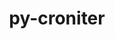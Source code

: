 ---
title: "py-croniter"
layout: cache
categories: [package, develop]
meta: {"versions": ["1.3.8"], "compilers": ["apple-clang@=14.0.0", "apple-clang@=14.0.3", "gcc@=11.3.0"], "oss": ["ubuntu22.04", "ventura"], "platforms": ["darwin", "linux"], "targets": ["aarch64", "x86_64_v3"], "stacks": ["ml-darwin-aarch64-mps", "ml-linux-x86_64-cpu", "ml-linux-x86_64-cuda", "root"], "num_specs": 22, "num_specs_by_stack": {"ml-darwin-aarch64-mps": 12, "root": 22, "ml-linux-x86_64-cpu": 10, "ml-linux-x86_64-cuda": 10}}
spec_details: [{"hash": "tccsnwrp3i53mtvxrxavt643elpxgcct", "compiler": "apple-clang@=14.0.0", "versions": ["1.3.8"], "os": "ventura", "platform": "darwin", "target": "aarch64", "variants": ["build_system=python_pip"], "stacks": ["ml-darwin-aarch64-mps", "root"], "size": "-", "tarball": "https://binaries.spack.io/develop/build_cache/darwin-ventura-aarch64/apple-clang-14.0.0/py-croniter-1.3.8/darwin-ventura-aarch64-apple-clang-14.0.0-py-croniter-1.3.8-tccsnwrp3i53mtvxrxavt643elpxgcct.spack"}, {"hash": "5rufhnufylovtg3b6g2ut7ezuc6fm4ou", "compiler": "apple-clang@=14.0.0", "versions": ["1.3.8"], "os": "ventura", "platform": "darwin", "target": "aarch64", "variants": ["build_system=python_pip"], "stacks": ["ml-darwin-aarch64-mps", "root"], "size": "-", "tarball": "https://binaries.spack.io/develop/build_cache/darwin-ventura-aarch64/apple-clang-14.0.0/py-croniter-1.3.8/darwin-ventura-aarch64-apple-clang-14.0.0-py-croniter-1.3.8-5rufhnufylovtg3b6g2ut7ezuc6fm4ou.spack"}, {"hash": "cs3htovs4luakdvkz4ls3rnnzrr4lftc", "compiler": "apple-clang@=14.0.0", "versions": ["1.3.8"], "os": "ventura", "platform": "darwin", "target": "aarch64", "variants": ["build_system=python_pip"], "stacks": ["ml-darwin-aarch64-mps", "root"], "size": "-", "tarball": "https://binaries.spack.io/develop/build_cache/darwin-ventura-aarch64/apple-clang-14.0.0/py-croniter-1.3.8/darwin-ventura-aarch64-apple-clang-14.0.0-py-croniter-1.3.8-cs3htovs4luakdvkz4ls3rnnzrr4lftc.spack"}, {"hash": "oi42oe6uu7fwtshgf4pglj5afaju4za4", "compiler": "apple-clang@=14.0.0", "versions": ["1.3.8"], "os": "ventura", "platform": "darwin", "target": "aarch64", "variants": ["build_system=python_pip"], "stacks": ["ml-darwin-aarch64-mps", "root"], "size": "-", "tarball": "https://binaries.spack.io/develop/build_cache/darwin-ventura-aarch64/apple-clang-14.0.0/py-croniter-1.3.8/darwin-ventura-aarch64-apple-clang-14.0.0-py-croniter-1.3.8-oi42oe6uu7fwtshgf4pglj5afaju4za4.spack"}, {"hash": "zztqctqemopn4uxil7am4f6rjmqwx5v3", "compiler": "apple-clang@=14.0.0", "versions": ["1.3.8"], "os": "ventura", "platform": "darwin", "target": "aarch64", "variants": ["build_system=python_pip"], "stacks": ["ml-darwin-aarch64-mps", "root"], "size": "-", "tarball": "https://binaries.spack.io/develop/build_cache/darwin-ventura-aarch64/apple-clang-14.0.0/py-croniter-1.3.8/darwin-ventura-aarch64-apple-clang-14.0.0-py-croniter-1.3.8-zztqctqemopn4uxil7am4f6rjmqwx5v3.spack"}, {"hash": "6uc3qbt4pb6xwkszgexrseb3qa6ht6wj", "compiler": "apple-clang@=14.0.0", "versions": ["1.3.8"], "os": "ventura", "platform": "darwin", "target": "aarch64", "variants": ["build_system=python_pip"], "stacks": ["ml-darwin-aarch64-mps", "root"], "size": "-", "tarball": "https://binaries.spack.io/develop/build_cache/darwin-ventura-aarch64/apple-clang-14.0.0/py-croniter-1.3.8/darwin-ventura-aarch64-apple-clang-14.0.0-py-croniter-1.3.8-6uc3qbt4pb6xwkszgexrseb3qa6ht6wj.spack"}, {"hash": "odv2elhindqpiglx36dnq5ywwlcivku3", "compiler": "apple-clang@=14.0.0", "versions": ["1.3.8"], "os": "ventura", "platform": "darwin", "target": "aarch64", "variants": ["build_system=python_pip"], "stacks": ["ml-darwin-aarch64-mps", "root"], "size": "-", "tarball": "https://binaries.spack.io/develop/build_cache/darwin-ventura-aarch64/apple-clang-14.0.0/py-croniter-1.3.8/darwin-ventura-aarch64-apple-clang-14.0.0-py-croniter-1.3.8-odv2elhindqpiglx36dnq5ywwlcivku3.spack"}, {"hash": "i5tpo7rmubocxpmyejfpr7q33gg2fn4f", "compiler": "apple-clang@=14.0.0", "versions": ["1.3.8"], "os": "ventura", "platform": "darwin", "target": "aarch64", "variants": ["build_system=python_pip"], "stacks": ["ml-darwin-aarch64-mps", "root"], "size": "-", "tarball": "https://binaries.spack.io/develop/build_cache/darwin-ventura-aarch64/apple-clang-14.0.0/py-croniter-1.3.8/darwin-ventura-aarch64-apple-clang-14.0.0-py-croniter-1.3.8-i5tpo7rmubocxpmyejfpr7q33gg2fn4f.spack"}, {"hash": "phwqk4kx2e42er6u2njjoxs2knpzqgty", "compiler": "apple-clang@=14.0.0", "versions": ["1.3.8"], "os": "ventura", "platform": "darwin", "target": "aarch64", "variants": ["build_system=python_pip"], "stacks": ["ml-darwin-aarch64-mps", "root"], "size": "-", "tarball": "https://binaries.spack.io/develop/build_cache/darwin-ventura-aarch64/apple-clang-14.0.0/py-croniter-1.3.8/darwin-ventura-aarch64-apple-clang-14.0.0-py-croniter-1.3.8-phwqk4kx2e42er6u2njjoxs2knpzqgty.spack"}, {"hash": "zfvzbbw5rj733bjjolhsgalpnx3qldnc", "compiler": "apple-clang@=14.0.3", "versions": ["1.3.8"], "os": "ventura", "platform": "darwin", "target": "aarch64", "variants": ["build_system=python_pip"], "stacks": ["ml-darwin-aarch64-mps", "root"], "size": "-", "tarball": "https://binaries.spack.io/develop/build_cache/darwin-ventura-aarch64/apple-clang-14.0.3/py-croniter-1.3.8/darwin-ventura-aarch64-apple-clang-14.0.3-py-croniter-1.3.8-zfvzbbw5rj733bjjolhsgalpnx3qldnc.spack"}, {"hash": "2ra4zdkho2rx42o4k4s3s7p7ez7pf57o", "compiler": "apple-clang@=14.0.3", "versions": ["1.3.8"], "os": "ventura", "platform": "darwin", "target": "aarch64", "variants": ["build_system=python_pip"], "stacks": ["ml-darwin-aarch64-mps", "root"], "size": "-", "tarball": "https://binaries.spack.io/develop/build_cache/darwin-ventura-aarch64/apple-clang-14.0.3/py-croniter-1.3.8/darwin-ventura-aarch64-apple-clang-14.0.3-py-croniter-1.3.8-2ra4zdkho2rx42o4k4s3s7p7ez7pf57o.spack"}, {"hash": "oou57pvu3zbxcbazyoxlxw456tq6k5ws", "compiler": "apple-clang@=14.0.3", "versions": ["1.3.8"], "os": "ventura", "platform": "darwin", "target": "aarch64", "variants": ["build_system=python_pip"], "stacks": ["ml-darwin-aarch64-mps", "root"], "size": "-", "tarball": "https://binaries.spack.io/develop/build_cache/darwin-ventura-aarch64/apple-clang-14.0.3/py-croniter-1.3.8/darwin-ventura-aarch64-apple-clang-14.0.3-py-croniter-1.3.8-oou57pvu3zbxcbazyoxlxw456tq6k5ws.spack"}, {"hash": "upsk6ma2papuykieu6oqbfrfgv2i2a7n", "compiler": "gcc@=11.3.0", "versions": ["1.3.8"], "os": "ubuntu22.04", "platform": "linux", "target": "x86_64_v3", "variants": ["build_system=python_pip"], "stacks": ["root", "ml-linux-x86_64-cpu", "ml-linux-x86_64-cuda"], "size": "-", "tarball": "https://binaries.spack.io/develop/build_cache/linux-ubuntu22.04-x86_64_v3/gcc-11.3.0/py-croniter-1.3.8/linux-ubuntu22.04-x86_64_v3-gcc-11.3.0-py-croniter-1.3.8-upsk6ma2papuykieu6oqbfrfgv2i2a7n.spack"}, {"hash": "ivhuuwrijzbumqkuttqmxnzvyhf5k3oe", "compiler": "gcc@=11.3.0", "versions": ["1.3.8"], "os": "ubuntu22.04", "platform": "linux", "target": "x86_64_v3", "variants": ["build_system=python_pip"], "stacks": ["root", "ml-linux-x86_64-cpu", "ml-linux-x86_64-cuda"], "size": "-", "tarball": "https://binaries.spack.io/develop/build_cache/linux-ubuntu22.04-x86_64_v3/gcc-11.3.0/py-croniter-1.3.8/linux-ubuntu22.04-x86_64_v3-gcc-11.3.0-py-croniter-1.3.8-ivhuuwrijzbumqkuttqmxnzvyhf5k3oe.spack"}, {"hash": "uscp2fsrsdwvsupriy6xtnagnpjkxxks", "compiler": "gcc@=11.3.0", "versions": ["1.3.8"], "os": "ubuntu22.04", "platform": "linux", "target": "x86_64_v3", "variants": ["build_system=python_pip"], "stacks": ["root", "ml-linux-x86_64-cpu", "ml-linux-x86_64-cuda"], "size": "-", "tarball": "https://binaries.spack.io/develop/build_cache/linux-ubuntu22.04-x86_64_v3/gcc-11.3.0/py-croniter-1.3.8/linux-ubuntu22.04-x86_64_v3-gcc-11.3.0-py-croniter-1.3.8-uscp2fsrsdwvsupriy6xtnagnpjkxxks.spack"}, {"hash": "lxqx6op4qnhmi2dez76foys67hj7trfw", "compiler": "gcc@=11.3.0", "versions": ["1.3.8"], "os": "ubuntu22.04", "platform": "linux", "target": "x86_64_v3", "variants": ["build_system=python_pip"], "stacks": ["root", "ml-linux-x86_64-cpu", "ml-linux-x86_64-cuda"], "size": "-", "tarball": "https://binaries.spack.io/develop/build_cache/linux-ubuntu22.04-x86_64_v3/gcc-11.3.0/py-croniter-1.3.8/linux-ubuntu22.04-x86_64_v3-gcc-11.3.0-py-croniter-1.3.8-lxqx6op4qnhmi2dez76foys67hj7trfw.spack"}, {"hash": "lxt2axxtpklkp3nkx4ox3grlhna6mt63", "compiler": "gcc@=11.3.0", "versions": ["1.3.8"], "os": "ubuntu22.04", "platform": "linux", "target": "x86_64_v3", "variants": ["build_system=python_pip"], "stacks": ["root", "ml-linux-x86_64-cpu", "ml-linux-x86_64-cuda"], "size": "-", "tarball": "https://binaries.spack.io/develop/build_cache/linux-ubuntu22.04-x86_64_v3/gcc-11.3.0/py-croniter-1.3.8/linux-ubuntu22.04-x86_64_v3-gcc-11.3.0-py-croniter-1.3.8-lxt2axxtpklkp3nkx4ox3grlhna6mt63.spack"}, {"hash": "ivahh4nfpomn7w6s2ncr6ri4p4kyyc7h", "compiler": "gcc@=11.3.0", "versions": ["1.3.8"], "os": "ubuntu22.04", "platform": "linux", "target": "x86_64_v3", "variants": ["build_system=python_pip"], "stacks": ["root", "ml-linux-x86_64-cpu", "ml-linux-x86_64-cuda"], "size": "-", "tarball": "https://binaries.spack.io/develop/build_cache/linux-ubuntu22.04-x86_64_v3/gcc-11.3.0/py-croniter-1.3.8/linux-ubuntu22.04-x86_64_v3-gcc-11.3.0-py-croniter-1.3.8-ivahh4nfpomn7w6s2ncr6ri4p4kyyc7h.spack"}, {"hash": "4hitcthdzuqqypu43rnxe7shb5h5u2p6", "compiler": "gcc@=11.3.0", "versions": ["1.3.8"], "os": "ubuntu22.04", "platform": "linux", "target": "x86_64_v3", "variants": ["build_system=python_pip"], "stacks": ["root", "ml-linux-x86_64-cpu", "ml-linux-x86_64-cuda"], "size": "-", "tarball": "https://binaries.spack.io/develop/build_cache/linux-ubuntu22.04-x86_64_v3/gcc-11.3.0/py-croniter-1.3.8/linux-ubuntu22.04-x86_64_v3-gcc-11.3.0-py-croniter-1.3.8-4hitcthdzuqqypu43rnxe7shb5h5u2p6.spack"}, {"hash": "7awginy2zu6hspgxuylhzw6fkef52dzz", "compiler": "gcc@=11.3.0", "versions": ["1.3.8"], "os": "ubuntu22.04", "platform": "linux", "target": "x86_64_v3", "variants": ["build_system=python_pip"], "stacks": ["root", "ml-linux-x86_64-cpu", "ml-linux-x86_64-cuda"], "size": "-", "tarball": "https://binaries.spack.io/develop/build_cache/linux-ubuntu22.04-x86_64_v3/gcc-11.3.0/py-croniter-1.3.8/linux-ubuntu22.04-x86_64_v3-gcc-11.3.0-py-croniter-1.3.8-7awginy2zu6hspgxuylhzw6fkef52dzz.spack"}, {"hash": "dabffr4dn7gbsyl5qjnyamqhkck33lnf", "compiler": "gcc@=11.3.0", "versions": ["1.3.8"], "os": "ubuntu22.04", "platform": "linux", "target": "x86_64_v3", "variants": ["build_system=python_pip"], "stacks": ["root", "ml-linux-x86_64-cpu", "ml-linux-x86_64-cuda"], "size": "-", "tarball": "https://binaries.spack.io/develop/build_cache/linux-ubuntu22.04-x86_64_v3/gcc-11.3.0/py-croniter-1.3.8/linux-ubuntu22.04-x86_64_v3-gcc-11.3.0-py-croniter-1.3.8-dabffr4dn7gbsyl5qjnyamqhkck33lnf.spack"}, {"hash": "hxzaozrm3glla4cg65mrdx44xorqbtv7", "compiler": "gcc@=11.3.0", "versions": ["1.3.8"], "os": "ubuntu22.04", "platform": "linux", "target": "x86_64_v3", "variants": ["build_system=python_pip"], "stacks": ["root", "ml-linux-x86_64-cpu", "ml-linux-x86_64-cuda"], "size": "-", "tarball": "https://binaries.spack.io/develop/build_cache/linux-ubuntu22.04-x86_64_v3/gcc-11.3.0/py-croniter-1.3.8/linux-ubuntu22.04-x86_64_v3-gcc-11.3.0-py-croniter-1.3.8-hxzaozrm3glla4cg65mrdx44xorqbtv7.spack"}]
---